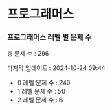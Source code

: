 # 프로그래머스
### 프로그래머스 레벨 별 문제 수
총 문제 수 : 296

마지막 업데이트 : 2024-10-24 09:44

- 0 레벨 문제 수 : 240
- 1 레벨 문제 수 : 50
- 2 레벨 문제 수 : 6
